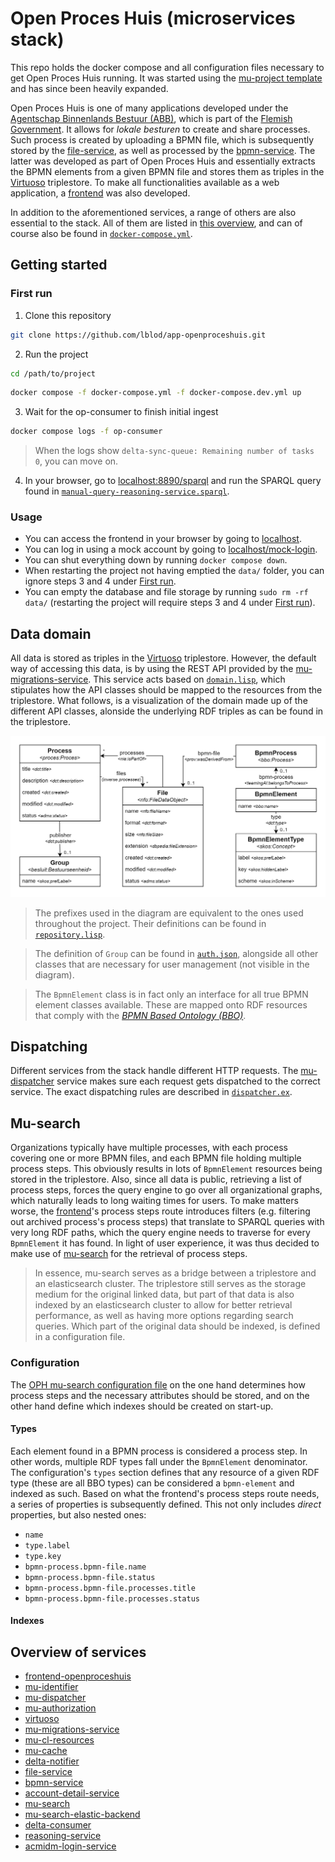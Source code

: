 # Open Proces Huis (microservices stack)

This repo holds the docker compose and all configuration files necessary to get Open Proces Huis running. It was started using the [mu-project template](https://github.com/mu-semtech/mu-project) and has since been heavily expanded.

Open Proces Huis is one of many applications developed under the [Agentschap Binnenlands Bestuur (ABB)](https://www.vlaanderen.be/agentschap-binnenlands-bestuur), which is part of the [Flemish Government](https://www.vlaanderen.be/en). It allows for _lokale besturen_ to create and share processes. Such process is created by uploading a BPMN file, which is subsequently stored by the [file-service](https://github.com/mu-semtech/file-service), as well as processed by the [bpmn-service](https://github.com/lblod/bpmn-service). The latter was developed as part of Open Proces Huis and essentially extracts the BPMN elements from a given BPMN file and stores them as triples in the [Virtuoso](https://github.com/tenforce/docker-virtuoso) triplestore. To make all functionalities available as a web application, a [frontend](https://github.com/lblod/frontend-openproceshuis) was also developed.

In addition to the aforementioned services, a range of others are also essential to the stack. All of them are listed in [this overview](#overview-of-services), and can of course also be found in [`docker-compose.yml`](./docker-compose.yml).

## Getting started

### First run

1. Clone this repository

```bash
git clone https://github.com/lblod/app-openproceshuis.git
```

2. Run the project

```bash
cd /path/to/project
```

```bash
docker compose -f docker-compose.yml -f docker-compose.dev.yml up
```

3. Wait for the op-consumer to finish initial ingest

```bash
docker compose logs -f op-consumer
```

> When the logs show `delta-sync-queue: Remaining number of tasks 0`, you can move on.

4. In your browser, go to [localhost:8890/sparql](http://localhost:8890/sparql) and run the SPARQL query found in [`manual-query-reasoning-service.sparql`](./manual-query-reasoning-service.sparql).

### Usage

- You can access the frontend in your browser by going to [localhost](http://localhost/).
- You can log in using a mock account by going to [localhost/mock-login](http://localhost/mock-login).
- You can shut everything down by running `docker compose down`.
- When restarting the project not having emptied the `data/` folder, you can ignore steps 3 and 4 under [First run](#first-run).
- You can empty the database and file storage by running `sudo rm -rf data/` (restarting the project will require steps 3 and 4 under [First run](#first-run)).

## Data domain

All data is stored as triples in the [Virtuoso](https://github.com/tenforce/docker-virtuoso) triplestore. However, the default way of accessing this data, is by using the REST API provided by the [mu-migrations-service](https://github.com/mu-semtech/mu-migrations-service). This service acts based on [`domain.lisp`](./config/resources/domain.lisp), which stipulates how the API classes should be mapped to the resources from the triplestore. What follows, is a visualization of the domain made up of the different API classes, alonside the underlying RDF triples as can be found in the triplestore.

![Open Proces Huis data domain](./assets/domain.jpg)

> The prefixes used in the diagram are equivalent to the ones used throughout the project. Their definitions can be found in [`repository.lisp`](./config/resources/repository.lisp).

> The definition of `Group` can be found in [`auth.json`](./config/resources/auth.json), alongside all other classes that are necessary for user management (not visible in the diagram).

> The `BpmnElement` class is in fact only an interface for all true BPMN element classes available. These are mapped onto RDF resources that comply with the [_BPMN Based Ontology (BBO)_](https://www.irit.fr/recherches/MELODI/ontologies/BBO/index-en.html).

## Dispatching

Different services from the stack handle different HTTP requests. The [mu-dispatcher](https://github.com/mu-semtech/mu-dispatcher) service makes sure each request gets dispatched to the correct service. The exact dispatching rules are described in [`dispatcher.ex`](./config/dispatcher/dispatcher.ex).

## Mu-search

Organizations typically have multiple processes, with each process covering one or more BPMN files, and each BPMN file holding multiple process steps. This obviously results in lots of `BpmnElement` resources being stored in the triplestore. Also, since all data is public, retrieving a list of process steps, forces the query engine to go over all organizational graphs, which naturally leads to long waiting times for users. To make matters worse, the [frontend](https://github.com/lblod/frontend-openproceshuis)'s process steps route introduces filters (e.g. filtering out archived process's process steps) that translate to SPARQL queries with very long RDF paths, which the query engine needs to traverse for every `BpmnElement` it has found. In light of user experience, it was thus decided to make use of [mu-search](https://github.com/mu-semtech/mu-search) for the retrieval of process steps.

> In essence, mu-search serves as a bridge between a triplestore and an elasticsearch cluster. The triplestore still serves as the storage medium for the original linked data, but part of that data is also indexed by an elasticsearch cluster to allow for better retrieval performance, as well as having more options regarding search queries. Which part of the original data should be indexed, is defined in a configuration file.

### Configuration

The [OPH mu-search configuration file](./config/search/dev/config.json) on the one hand determines how process steps and the necessary attributes should be stored, and on the other hand define which indexes should be created on start-up.

#### Types

Each element found in a BPMN process is considered a process step. In other words, multiple RDF types fall under the `BpmnElement` denominator. The configuration's `types` section defines that any resource of a given RDF type (these are all BBO types) can be considered a `bpmn-element` and indexed as such. Based on what the frontend's process steps route needs, a series of properties is subsequently defined. This not only includes _direct_ properties, but also nested ones:

- `name`
- `type.label`
- `type.key`
- `bpmn-process.bpmn-file.name`
- `bpmn-process.bpmn-file.status`
- `bpmn-process.bpmn-file.processes.title`
- `bpmn-process.bpmn-file.processes.status`

#### Indexes

## Overview of services

- [frontend-openproceshuis](https://github.com/lblod/frontend-openproceshuis)
- [mu-identifier](https://github.com/mu-semtech/mu-identifier)
- [mu-dispatcher](https://github.com/mu-semtech/mu-dispatcher)
- [mu-authorization](https://github.com/mu-semtech/mu-authorization)
- [virtuoso](https://github.com/tenforce/docker-virtuoso)
- [mu-migrations-service](https://github.com/mu-semtech/mu-migrations-service)
- [mu-cl-resources](https://github.com/mu-semtech/mu-cl-resources)
- [mu-cache](https://github.com/mu-semtech/mu-cache)
- [delta-notifier](https://github.com/mu-semtech/delta-notifier)
- [file-service](https://github.com/mu-semtech/file-service)
- [bpmn-service](https://github.com/lblod/bpmn-service)
- [account-detail-service](https://github.com/lblod/account-detail-service)
- [mu-search](https://github.com/mu-semtech/mu-search)
- [mu-search-elastic-backend](https://github.com/mu-semtech/mu-search-elastic-backend)
- [delta-consumer](https://github.com/lblod/delta-consumer)
- [reasoning-service](https://github.com/eyereasoner/reasoning-service)
- [acmidm-login-service](https://github.com/lblod/acmidm-login-service)
